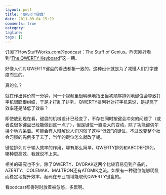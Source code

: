 ```yaml
---
layout: post
title: 'QWERTY键盘'
date: 2011-09-04 15:29
comments: true
category:
tagline:
tags: []
---
```


订阅了HowStuffWorks.com的podcast：The Stuff of Genius。昨天刚好看到“[The QWERTY Keyboard](http://videos.howstuffworks.com/howstuffworks/40391-the-stuff-of-genius-the-qwerty-keyboard-video.htm)”这一期。

好像人们对QWERTY键盘的看法都挺一致的，这种设计就是为了减慢人们打字速度而生的。

真的么？

就在作出评价前一分钟，同一个视频里很明确地指出当初顺序排列地键位会导致打字机很囧很纠结，于是才打乱了排列。QWERTY排列针对打字机来说，是提高了效率还是降低了效率？

即使放到现在看，键盘的机械设计已经变了，不存在同时按键会冲突的问题了（或者说很多键盘已经能做到这一点了），但是键位一直没大的变动，除了功能键偶尔换个地方呆着。可能会有人辩解说人们习惯了这种“低效”的键位，不过改变整个社会习惯的先例多了去了，当年的键位怎么就改了呢。

键位排列对于输入效率的作用，哪有那么简单。QWERTY排列和ABCDEF排列，哪种更高效，我就说不上来。

相关的研究也不少，除了QWERTY、DVORAK这两个比较容易见到产品的，AZERTY、COLEMAK、MALTRON还有ATOMIK之流。如果有一种键位能够明显而稳定地提升效率，起码在专业领域能取代QWERTY键盘的。

看podcast都得时时放着被忽悠，多累啊。

